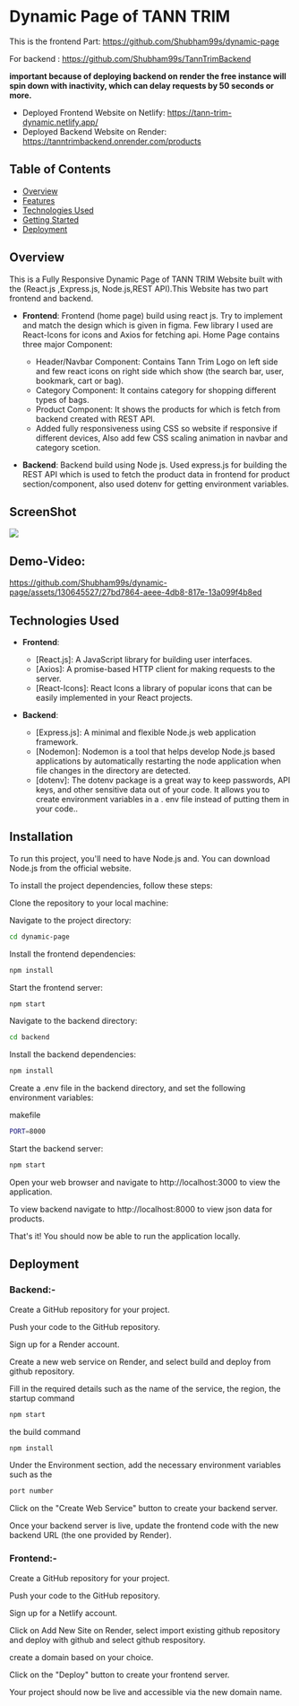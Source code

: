 # Dynamic Page of TANN TRIM
This is the frontend Part: https://github.com/Shubham99s/dynamic-page

For backend : https://github.com/Shubham99s/TannTrimBackend

**important because of deploying backend on render the free instance will spin down with inactivity, which can delay requests by 50 seconds or more.**

- Deployed Frontend Website on Netlify: https://tann-trim-dynamic.netlify.app/ 
- Deployed Backend Website on Render: https://tanntrimbackend.onrender.com/products

## Table of Contents

- [Overview](#overview)
- [Features](#features)
- [Technologies Used](#technologies-used)
- [Getting Started](#getting-started)
- [Deployment](#deployment)

## Overview

This is a Fully Responsive Dynamic Page of TANN TRIM Website built with the (React.js ,Express.js, Node.js,REST API).This Website has two part frontend and backend.
- **Frontend**: Frontend (home page) build using react js. Try to implement and match the design which is given in figma. Few library I used are React-Icons for icons and Axios for fetching api. Home Page contains three major Component:
  - Header/Navbar Component:  Contains Tann Trim Logo on left side and few react icons on right side which show (the search bar, user, bookmark, cart or bag).
  - Category Component: It contains category for shopping different types of bags.
  - Product Component: It shows the products for which is fetch from backend created with REST API.
  - Added fully responsiveness using CSS so website if responsive if different devices, Also add few CSS scaling animation in navbar and category scetion.

- **Backend**: Backend build using Node js. Used express.js for building the REST API which is used to fetch the product data in frontend for product section/component, also used dotenv for getting environment variables.

## ScreenShot
![](https://res.cloudinary.com/dygfievoq/image/upload/v1713161875/tann-trim_web_lrmm90.png)

## Demo-Video:
https://github.com/Shubham99s/dynamic-page/assets/130645527/27bd7864-aeee-4db8-817e-13a099f4b8ed




## Technologies Used

- **Frontend**:
    - [React.js]: A JavaScript library for building user interfaces.
    - [Axios]: A promise-based HTTP client for making requests to the server.
    - [React-Icons]: React Icons a library of popular icons that can be easily implemented in your React projects.

- **Backend**:
    - [Express.js]: A minimal and flexible Node.js web application framework.
    - [Nodemon]: Nodemon is a tool that helps develop Node.js based applications by automatically restarting the node application when file changes in the directory are detected.
    - [dotenv]: The dotenv package is a great way to keep passwords, API keys, and other sensitive data out of your code. It allows you to create environment variables in a . env file instead of putting them in your code..

## Installation

To run this project, you'll need to have Node.js and. You can download Node.js from the official website.

To install the project dependencies, follow these steps:

Clone the repository to your local machine:

Navigate to the project directory:
```bash
cd dynamic-page
```

Install the frontend dependencies:
```bash
npm install
```

Start the frontend server:
```bash
npm start
```

Navigate to the backend directory:
```bash
cd backend
```

Install the backend dependencies:

```bash
npm install
```

Create a .env file in the backend directory, and set the following environment variables:

makefile
```bash
PORT=8000
```
Start the backend server:

```bash
npm start
```

Open your web browser and navigate to http://localhost:3000 to view the application.

To view backend navigate to http://localhost:8000 to view json data for products.

That's it! You should now be able to run the application locally.
    
  

## Deployment

### Backend:-

Create a GitHub repository for your project.

Push your code to the GitHub repository.

Sign up for a Render account.

Create a new web service on Render, and select build and deploy from github repository.

Fill in the required details such as the name of the service, the region, 
the startup command 
```bash
npm start
```

the build command
```bash
npm install
```
Under the Environment section, add the necessary environment variables such as the 
```bash
port number
```


Click on the "Create Web Service" button to create your backend server.

Once your backend server is live, update the frontend code with the new backend URL (the one provided by Render).

### Frontend:-

Create a GitHub repository for your project.

Push your code to the GitHub repository.

Sign up for a Netlify account.

Click on Add New Site  on Render, select import existing github repository and deploy with github and select github respository.

create a domain based on your choice.

Click on the "Deploy" button to create your frontend server.

Your project should now be live and accessible via the new domain name.
